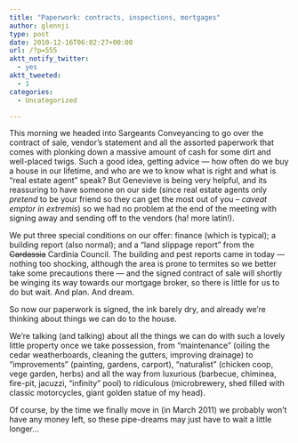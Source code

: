 ```yaml
---
title: "Paperwork: contracts, inspections, mortgages"
author: glennji
type: post
date: 2010-12-16T06:02:27+00:00
url: /?p=555
aktt_notify_twitter:
  - yes
aktt_tweeted:
  - 1
categories:
  - Uncategorized

---
```

This morning we headed into Sargeants Conveyancing to go over the contract of sale, vendor&#8217;s statement and all the assorted paperwork that comes with plonking down a massive amount of cash for some dirt and well-placed twigs. Such a good idea, getting advice &#8212; how often do we buy a house in our lifetime, and who are we to know what is right and what is &#8220;real estate agent&#8221; speak? But Genevieve is being very helpful, and its reassuring to have someone on our side (since real estate agents only _pretend_ to be your friend so they can get the most out of you &#8211; _caveat emptor in extremis_) so we had no problem at the end of the meeting with signing away and sending off to the vendors (ha! more latin!).
  
We put three special conditions on our offer: finance (which is typical); a building report (also normal); and a &#8220;land slippage report&#8221; from the <span style="text-decoration: line-through;">Cardassia</span> Cardinia Council. The building and pest reports came in today &#8212; nothing too shocking, although the area is prone to termites so we better take some precautions there &#8212; and the signed contract of sale will shortly be winging its way towards our mortgage broker, so there is little for us to do but wait. And plan. And dream.
  
So now our paperwork is signed, the ink barely dry, and already we&#8217;re thinking about things we can do to the house.
  
We&#8217;re talking (and talking) about all the things we can do with such a lovely little property once we take possession, from &#8220;maintenance&#8221; (oiling the cedar weatherboards, cleaning the gutters, improving drainage) to &#8220;improvements&#8221; (painting, gardens, carport), &#8220;naturalist&#8221; (chicken coop, vege garden, herbs) and all the way from luxurious (barbecue, chiminea, fire-pit, jacuzzi, &#8220;infinity&#8221; pool) to ridiculous (microbrewery, shed filled with classic motorcycles, giant golden statue of my head).
  
Of course, by the time we finally move in (in March 2011) we probably won&#8217;t have any money left, so these pipe-dreams may just have to wait a little longer&#8230;
